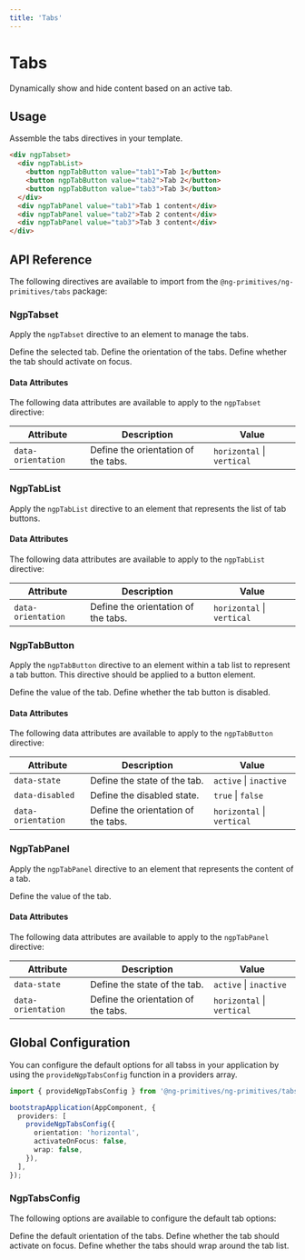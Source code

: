 ```yaml
---
title: 'Tabs'
---
```


# Tabs

Dynamically show and hide content based on an active tab.

<docs-example name="tabs"></docs-example>

## Usage

Assemble the tabs directives in your template.

```html
<div ngpTabset>
  <div ngpTabList>
    <button ngpTabButton value="tab1">Tab 1</button>
    <button ngpTabButton value="tab2">Tab 2</button>
    <button ngpTabButton value="tab3">Tab 3</button>
  </div>
  <div ngpTabPanel value="tab1">Tab 1 content</div>
  <div ngpTabPanel value="tab2">Tab 2 content</div>
  <div ngpTabPanel value="tab3">Tab 3 content</div>
</div>
```

## API Reference

The following directives are available to import from the `@ng-primitives/ng-primitives/tabs` package:

### NgpTabset

Apply the `ngpTabset` directive to an element to manage the tabs.

<response-field name="ngpTabsetValue" type="string">
  Define the selected tab.
</response-field>

<response-field name="ngpTabsetOrientation" type="'horizontal' | 'vertical'" default="horizontal">
  Define the orientation of the tabs.
</response-field>

<response-field name="ngpTabsetActivateOnFocus" type="boolean">
  Define whether the tab should activate on focus.
</response-field>

#### Data Attributes

The following data attributes are available to apply to the `ngpTabset` directive:

| Attribute          | Description                         | Value                      |
| ------------------ | ----------------------------------- | -------------------------- |
| `data-orientation` | Define the orientation of the tabs. | `horizontal` \| `vertical` |

### NgpTabList

Apply the `ngpTabList` directive to an element that represents the list of tab buttons.

#### Data Attributes

The following data attributes are available to apply to the `ngpTabList` directive:

| Attribute          | Description                         | Value                      |
| ------------------ | ----------------------------------- | -------------------------- |
| `data-orientation` | Define the orientation of the tabs. | `horizontal` \| `vertical` |

### NgpTabButton

Apply the `ngpTabButton` directive to an element within a tab list to represent a tab button. This directive should be applied to a button element.

<response-field name="ngpTabButtonValue" type="string" required="true">
  Define the value of the tab.
</response-field>

<response-field name="ngpTabButtonDisabled" type="boolean">
  Define whether the tab button is disabled.
</response-field>

#### Data Attributes

The following data attributes are available to apply to the `ngpTabButton` directive:

| Attribute          | Description                         | Value                      |
| ------------------ | ----------------------------------- | -------------------------- |
| `data-state`       | Define the state of the tab.        | `active` \| `inactive`     |
| `data-disabled`    | Define the disabled state.          | `true` \| `false`          |
| `data-orientation` | Define the orientation of the tabs. | `horizontal` \| `vertical` |

### NgpTabPanel

Apply the `ngpTabPanel` directive to an element that represents the content of a tab.

<response-field name="ngpTabPanelValue" type="string" required="true">
  Define the value of the tab.
</response-field>

#### Data Attributes

The following data attributes are available to apply to the `ngpTabPanel` directive:

| Attribute          | Description                         | Value                      |
| ------------------ | ----------------------------------- | -------------------------- |
| `data-state`       | Define the state of the tab.        | `active` \| `inactive`     |
| `data-orientation` | Define the orientation of the tabs. | `horizontal` \| `vertical` |

## Global Configuration

You can configure the default options for all tabss in your application by using the `provideNgpTabsConfig` function in a providers array.

```ts
import { provideNgpTabsConfig } from '@ng-primitives/ng-primitives/tabs';

bootstrapApplication(AppComponent, {
  providers: [
    provideNgpTabsConfig({
      orientation: 'horizontal',
      activateOnFocus: false,
      wrap: false,
    }),
  ],
});
```

### NgpTabsConfig

The following options are available to configure the default tab options:

<response-field name="orientation" type="'horizontal' | 'vertical'" default="horizontal">
  Define the default orientation of the tabs.
</response-field>

<response-field name="activateOnFocus" type="boolean" default="false">
  Define whether the tab should activate on focus.
</response-field>

<response-field name="wrap" type="boolean" default="false">
  Define whether the tabs should wrap around the tab list.
</response-field>
